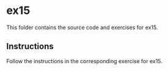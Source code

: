 # ex15

This folder contains the source code and exercises for ex15.

## Instructions
Follow the instructions in the corresponding exercise for ex15.
